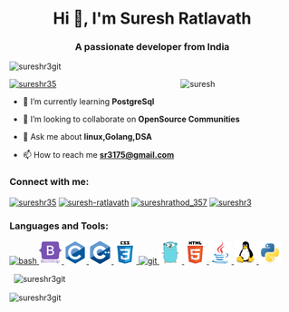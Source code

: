 
<h1 align="center">Hi 👋, I'm Suresh Ratlavath</h1>
<h3 align="center">A passionate developer from India</h3>

<p align="left"> <img src="https://komarev.com/ghpvc/?username=sureshr3git&label=Profile%20views&color=0e75b6&style=flat" alt="sureshr3git" /> </p>

<img align="right" height="60%" width="40%" src="https://camo.githubusercontent.com/db0a55a9e897894470b2e1b8a934da5c32545cdce892ebb9424a4a6b1ef64267/68747470733a2f2f7777772e64616d696573746563686e6f6c6f676965732e636f6d2f696d672f70726f6772616d6d65722e676966" alt="suresh">
<p align="left"> <a href="https://twitter.com/sureshr35" target="blank"><img src="https://img.shields.io/twitter/follow/sureshr35?logo=twitter&style=for-the-badge" alt="sureshr35" /></a> </p>

- 🌱 I’m currently learning **PostgreSql**

- 👯 I’m looking to collaborate on **OpenSource Communities**

- 💬 Ask me about **linux,Golang,DSA**

- 📫 How to reach me **sr3175@gmail.com**

<h3 align="left">Connect with me:</h3>
<p align="left">
<a href="https://twitter.com/sureshr35" target="blank"><img align="center" src="https://raw.githubusercontent.com/rahuldkjain/github-profile-readme-generator/master/src/images/icons/Social/twitter.svg" alt="sureshr35" height="30" width="40" /></a>
<a href="https://linkedin.com/in/suresh-ratlavath" target="blank"><img align="center" src="https://raw.githubusercontent.com/rahuldkjain/github-profile-readme-generator/master/src/images/icons/Social/linked-in-alt.svg" alt="suresh-ratlavath" height="30" width="40" /></a>
<a href="https://instagram.com/sureshrathod_357" target="blank"><img align="center" src="https://raw.githubusercontent.com/rahuldkjain/github-profile-readme-generator/master/src/images/icons/Social/instagram.svg" alt="sureshrathod_357" height="30" width="40" /></a>
<a href="https://www.leetcode.com/sureshr3" target="blank"><img align="center" src="https://raw.githubusercontent.com/rahuldkjain/github-profile-readme-generator/master/src/images/icons/Social/leet-code.svg" alt="sureshr3" height="30" width="40" /></a>
</p>

<h3 align="left">Languages and Tools:</h3>
<p align="left"> <a href="https://www.gnu.org/software/bash/" target="_blank" rel="noreferrer"> <img src="https://www.vectorlogo.zone/logos/gnu_bash/gnu_bash-icon.svg" alt="bash" width="40" height="40"/> </a> <a href="https://getbootstrap.com" target="_blank" rel="noreferrer"> <img src="https://raw.githubusercontent.com/devicons/devicon/master/icons/bootstrap/bootstrap-plain-wordmark.svg" alt="bootstrap" width="40" height="40"/> </a> <a href="https://www.cprogramming.com/" target="_blank" rel="noreferrer"> <img src="https://raw.githubusercontent.com/devicons/devicon/master/icons/c/c-original.svg" alt="c" width="40" height="40"/> </a> <a href="https://www.w3schools.com/cpp/" target="_blank" rel="noreferrer"> <img src="https://raw.githubusercontent.com/devicons/devicon/master/icons/cplusplus/cplusplus-original.svg" alt="cplusplus" width="40" height="40"/> </a> <a href="https://www.w3schools.com/css/" target="_blank" rel="noreferrer"> <img src="https://raw.githubusercontent.com/devicons/devicon/master/icons/css3/css3-original-wordmark.svg" alt="css3" width="40" height="40"/> </a> <a href="https://git-scm.com/" target="_blank" rel="noreferrer"> <img src="https://www.vectorlogo.zone/logos/git-scm/git-scm-icon.svg" alt="git" width="40" height="40"/> </a> <a href="https://golang.org" target="_blank" rel="noreferrer"> <img src="https://raw.githubusercontent.com/devicons/devicon/master/icons/go/go-original.svg" alt="go" width="40" height="40"/> </a> <a href="https://www.w3.org/html/" target="_blank" rel="noreferrer"> <img src="https://raw.githubusercontent.com/devicons/devicon/master/icons/html5/html5-original-wordmark.svg" alt="html5" width="40" height="40"/> </a> <a href="https://www.java.com" target="_blank" rel="noreferrer"> <img src="https://raw.githubusercontent.com/devicons/devicon/master/icons/java/java-original.svg" alt="java" width="40" height="40"/> </a> <a href="https://www.linux.org/" target="_blank" rel="noreferrer"> <img src="https://raw.githubusercontent.com/devicons/devicon/master/icons/linux/linux-original.svg" alt="linux" width="40" height="40"/> </a> <a href="https://www.python.org" target="_blank" rel="noreferrer"> <img src="https://raw.githubusercontent.com/devicons/devicon/master/icons/python/python-original.svg" alt="python" width="40" height="40"/> </a> </p>
<div>
<p>&nbsp;
    <img align="center" src="https://github-readme-stats.vercel.app/api?username=sureshr3git&show_icons=true&locale=en" alt="sureshr3git" /></p>
<p>
    <img align="center" src="https://github-readme-streak-stats.herokuapp.com/?user=sureshr3git&" alt="sureshr3git" />
</p>
</div>
